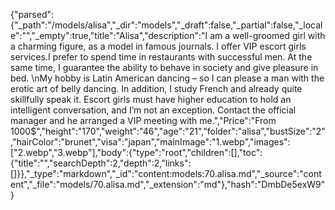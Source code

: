 {"parsed":{"_path":"/models/alisa","_dir":"models","_draft":false,"_partial":false,"_locale":"","_empty":true,"title":"Alisa","description":"I am a well-groomed girl with a charming figure, as a model in famous journals. I offer VIP escort girls services.I prefer to spend time in restaurants with successful men. At the same time, I guarantee the ability to behave in society and give pleasure in bed. \nMy hobby is Latin American dancing – so I can please a man with the erotic art of belly dancing. In addition, I study French and already quite skillfully speak it. Escort girls must have higher education to hold an intelligent conversation, and I’m not an exception.  Contact the official manager and he arranged a VIP meeting with me.","Price":"From 1000$","height":"170","weight":"46","age":"21","folder":"alisa","bustSize":"2","hairColor":"brunet","visa":"japan","mainImage":"1.webp","images":["2.webp","3.webp"],"body":{"type":"root","children":[],"toc":{"title":"","searchDepth":2,"depth":2,"links":[]}},"_type":"markdown","_id":"content:models:70.alisa.md","_source":"content","_file":"models/70.alisa.md","_extension":"md"},"hash":"DmbDe5exW9"}